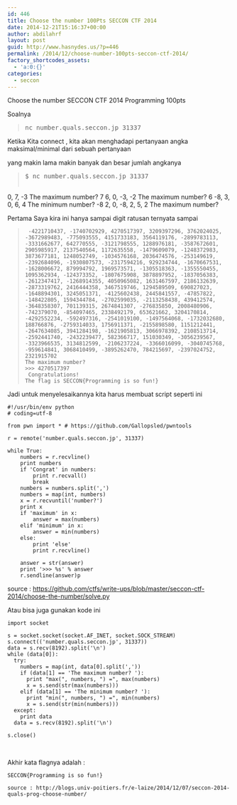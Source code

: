```yaml
---
id: 446
title: Choose the number 100Pts SECCON CTF 2014
date: 2014-12-21T15:16:37+00:00
author: abdilahrf
layout: post
guid: http://www.hasnydes.us/?p=446
permalink: /2014/12/choose-number-100pts-seccon-ctf-2014/
factory_shortcodes_assets:
  - 'a:0:{}'
categories:
  - seccon
---
```

Choose the number SECCON CTF 2014 Programming 100pts

Soalnya

> <pre>nc number.quals.seccon.jp 31337</pre>

Ketika Kita connect , kita akan menghadapi pertanyaan angka maksimal/minimal dari sebuah pertanyaan
  
yang makin lama makin banyak dan besar jumlah angkanya

> <pre>$ nc number.quals.seccon.jp 31337
0, 7, -3
The maximum number<span class="pl-k">?</span> 7
6, 0, -3, -2
The maximum number<span class="pl-k">?</span> 6
-8, 3, 0, 6, 4
The minimum number<span class="pl-k">?</span> -8
2, 0, -8, 2, 5, 2
The maximum number<span class="pl-k">?</span></pre>

Pertama Saya kira ini hanya sampai digit ratusan ternyata sampai

>      -4221710437, -1740702929, 4270517397, 3209397296, 3762024025, -3672989483, -775093555, 4151733183, 3564119176, -2899783113, -3331662677, 642770555, -3121798555, 1288976181, -3587672601, 2905985917, 2137540564, 1172635558, -1479609079, -1248372983, 3873677181, 1248052749, -1034576168, 2036474576, -253149619, -2392684096, -1930807573, -2317594216, 929234744, -1670667531, -1628006672, 879994792, 1969573571, -1305518363, -1355550455, 1095362934, -124373352, -1807675908, 3878897952, -1837056383, -2612347417, -1268914355, 4050965082, 1631467597, 2186132639, -2873319762, 2416444358, 3467519746, 1294589509, 690827023, -1648894301, 3245051371, -4125602438, 2445841557, -47857822, -148422805, 1594344784, -2702599035, -2113258438, 439412574, -3648358307, 701139315, 2674841307, -276835850, 2008480906, -742379070, -854097465, 2338492179, 653621662, 3204170814, -4292552234, -592497316, -2541019100, -1497564068, -1732032680, 188766876, -2759314033, 1756911371, -2155898580, 1151212441, -2647634085, 3941284198, -1621905813, 3066978392, 2108513714, -2592441740, -2432239477, 582366717, 151030349, -3056239567, -3323966535, 3134812599, -2106237224, -3366016099, -3040745768, -959614841, 3068410499, -3895262470, 784215697, -2397024752, 2321915702
>     The maximum number?
>     >>> 4270517397
>      Congratulations!
>     The flag is SECCON{Programming is so fun!}

Jadi untuk menyelesaikannya kita harus membuat script seperti ini

<pre><code class="language-python">#!/usr/bin/env python
# coding=utf-8

from pwn import * # https://github.com/Gallopsled/pwntools

r = remote('number.quals.seccon.jp', 31337)

while True:
	numbers = r.recvline()
	print numbers
	if 'Congrat' in numbers:
		print r.recvall()
		break
	numbers = numbers.split(',')
	numbers = map(int, numbers)
	x = r.recvuntil('number?')
	print x
	if 'maximum' in x:
		answer = max(numbers)
	elif 'minimum' in x:
		answer = min(numbers)
	else:
		print 'else'
		print r.recvline()

	answer = str(answer)
	print '&gt;&gt;&gt; %s' % answer
	r.sendline(answer)p</code></pre>

source : https://github.com/ctfs/write-ups/blob/master/seccon-ctf-2014/choose-the-number/solve.py

Atau bisa juga gunakan kode ini

<pre><code class="language-python">import socket
 
s = socket.socket(socket.AF_INET, socket.SOCK_STREAM)
s.connect(('number.quals.seccon.jp', 31337))
data = s.recv(8192).split('\n')
while (data[0]):
  try:
    numbers = map(int, data[0].split(','))
    if (data[1] == 'The maximum number? '):
      print "max(", numbers, ") =", max(numbers)
      x = s.send(str(max(numbers)))
    elif (data[1] == 'The minimum number? '):
      print "min(", numbers, ") =", min(numbers)
      x = s.send(str(min(numbers)))
  except:
    print data
  data = s.recv(8192).split('\n')
 
s.close()</code></pre>

&nbsp;

Akhir kata flagnya adalah :

    SECCON{Programming is so fun!}
    
    source : http://blogs.univ-poitiers.fr/e-laize/2014/12/07/seccon-2014-quals-prog-choose-number/